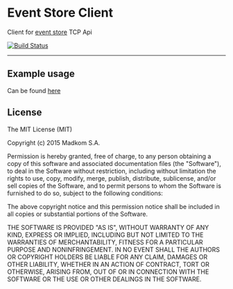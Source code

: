 Event Store Client
==================

Client for [event store](https://geteventstore.com/) TCP Api

[![Build Status](https://travis-ci.org/madkom/event-store-client.svg?branch=master)](https://travis-ci.org/madkom/event-store-client)

---


## Example usage

Can be found [here](https://github.com/madkom/event-source-client/blob/master/usage/usageExample.php)


## License

The MIT License (MIT)

Copyright (c) 2015 Madkom S.A.

Permission is hereby granted, free of charge, to any person obtaining a copy
of this software and associated documentation files (the "Software"), to deal
in the Software without restriction, including without limitation the rights
to use, copy, modify, merge, publish, distribute, sublicense, and/or sell
copies of the Software, and to permit persons to whom the Software is
furnished to do so, subject to the following conditions:

The above copyright notice and this permission notice shall be included in
all copies or substantial portions of the Software.

THE SOFTWARE IS PROVIDED "AS IS", WITHOUT WARRANTY OF ANY KIND, EXPRESS OR
IMPLIED, INCLUDING BUT NOT LIMITED TO THE WARRANTIES OF MERCHANTABILITY,
FITNESS FOR A PARTICULAR PURPOSE AND NONINFRINGEMENT. IN NO EVENT SHALL THE
AUTHORS OR COPYRIGHT HOLDERS BE LIABLE FOR ANY CLAIM, DAMAGES OR OTHER
LIABILITY, WHETHER IN AN ACTION OF CONTRACT, TORT OR OTHERWISE, ARISING FROM,
OUT OF OR IN CONNECTION WITH THE SOFTWARE OR THE USE OR OTHER DEALINGS IN
THE SOFTWARE.
